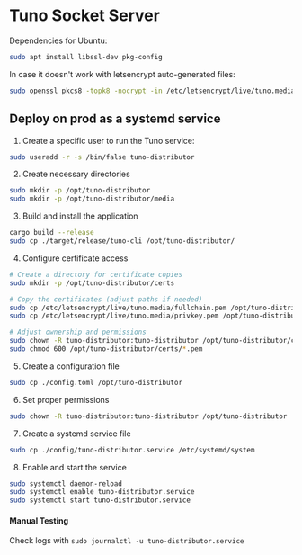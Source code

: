 # Tuno Socket Server

Dependencies for Ubuntu:
```sh
sudo apt install libssl-dev pkg-config
```

In case it doesn't work with letsencrypt auto-generated files:
```sh
sudo openssl pkcs8 -topk8 -nocrypt -in /etc/letsencrypt/live/tuno.media/privkey.pem -out /etc/letsencrypt/live/tuno.media/privkey-pkcs8.pem
```

## Deploy on prod as a systemd service

1. Create a specific user to run the Tuno service:
```sh
sudo useradd -r -s /bin/false tuno-distributor
```

2. Create necessary directories
```sh
sudo mkdir -p /opt/tuno-distributor
sudo mkdir -p /opt/tuno-distributor/media
```

3. Build and install the application
```sh
cargo build --release
sudo cp ./target/release/tuno-cli /opt/tuno-distributor/
```

4. Configure certificate access
```sh
# Create a directory for certificate copies
sudo mkdir -p /opt/tuno-distributor/certs

# Copy the certificates (adjust paths if needed)
sudo cp /etc/letsencrypt/live/tuno.media/fullchain.pem /opt/tuno-distributor/certs/
sudo cp /etc/letsencrypt/live/tuno.media/privkey.pem /opt/tuno-distributor/certs/

# Adjust ownership and permissions
sudo chown -R tuno-distributor:tuno-distributor /opt/tuno-distributor/certs
sudo chmod 600 /opt/tuno-distributor/certs/*.pem
```

5. Create a configuration file
```sh
sudo cp ./config.toml /opt/tuno-distributor
```

6. Set proper permissions
```sh
sudo chown -R tuno-distributor:tuno-distributor /opt/tuno-distributor
```

7. Create a systemd service file
```sh
sudo cp ./config/tuno-distributor.service /etc/systemd/system
```

8. Enable and start the service
```sh
sudo systemctl daemon-reload
sudo systemctl enable tuno-distributor.service
sudo systemctl start tuno-distributor.service
```

#### Manual Testing

Check logs with `sudo journalctl -u tuno-distributor.service`
